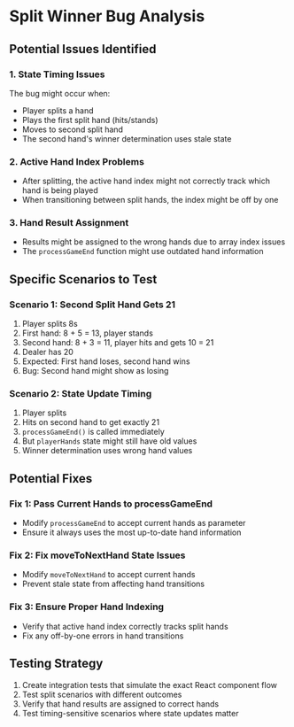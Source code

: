 # Split Winner Bug Analysis

## Potential Issues Identified

### 1. State Timing Issues
The bug might occur when:
- Player splits a hand
- Plays the first split hand (hits/stands)
- Moves to second split hand
- The second hand's winner determination uses stale state

### 2. Active Hand Index Problems
- After splitting, the active hand index might not correctly track which hand is being played
- When transitioning between split hands, the index might be off by one

### 3. Hand Result Assignment
- Results might be assigned to the wrong hands due to array index issues
- The `processGameEnd` function might use outdated hand information

## Specific Scenarios to Test

### Scenario 1: Second Split Hand Gets 21
1. Player splits 8s
2. First hand: 8 + 5 = 13, player stands
3. Second hand: 8 + 3 = 11, player hits and gets 10 = 21
4. Dealer has 20
5. Expected: First hand loses, second hand wins
6. Bug: Second hand might show as losing

### Scenario 2: State Update Timing
1. Player splits
2. Hits on second hand to get exactly 21
3. `processGameEnd()` is called immediately
4. But `playerHands` state might still have old values
5. Winner determination uses wrong hand values

## Potential Fixes

### Fix 1: Pass Current Hands to processGameEnd
- Modify `processGameEnd` to accept current hands as parameter
- Ensure it always uses the most up-to-date hand information

### Fix 2: Fix moveToNextHand State Issues
- Modify `moveToNextHand` to accept current hands
- Prevent stale state from affecting hand transitions

### Fix 3: Ensure Proper Hand Indexing
- Verify that active hand index correctly tracks split hands
- Fix any off-by-one errors in hand transitions

## Testing Strategy
1. Create integration tests that simulate the exact React component flow
2. Test split scenarios with different outcomes
3. Verify that hand results are assigned to correct hands
4. Test timing-sensitive scenarios where state updates matter